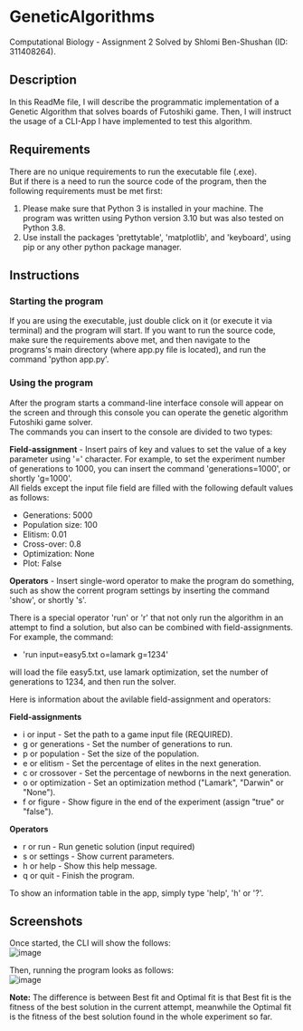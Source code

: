 # GeneticAlgorithms
Computational Biology - Assignment 2
Solved by Shlomi Ben-Shushan (ID: 311408264).

## Description
In this ReadMe file, I will describe the programmatic implementation of a Genetic Algorithm that solves boards of Futoshiki game. Then, I will instruct the usage of a CLI-App I have implemented to test this algorithm.

## Requirements
There are no unique requirements to run the executable file (.exe).  
But if there is a need to run the source code of the program, then the following requirements must be met first:
1. Please make sure that Python 3 is installed in your machine. The program was written using Python version 3.10 but was also tested on Python 3.8.
2. Use install the packages 'prettytable', 'matplotlib', and 'keyboard', using pip or any other python package manager.

## Instructions
### Starting the program
If you are using the executable, just double click on it (or execute it via terminal) and the program will start.
If you want to run the source code, make sure the requirements above met, and then navigate to the programs's main directory (where app.py file is located), and run the command 'python app.py'.

### Using the program
After the program starts a command-line interface console will appear on the screen and through this console you can operate the genetic algorithm Futoshiki game solver.  
The commands you can insert to the console are divided to two types:  
  
**Field-assignment** - Insert pairs of key and values to set the value of a key parameter using '=' character. For example, to set the experiment number of generations to 1000, you can insert the command 'generations=1000', or shortly 'g=1000'.  
All fields except the input file field are filled with the following default values as follows:  
- Generations: 5000
- Population size: 100
- Elitism: 0.01
- Cross-over: 0.8
- Optimization: None
- Plot: False
  
**Operators** - Insert single-word operator to make the program do something, such as show the corrent program settings by inserting the command 'show', or shortly 's'.  
  
There is a special operator 'run' or 'r' that not only run the algorithm in an attempt to find a solution, but also can be combined with field-assignments. For example, the command:  
- 'run input=easy5.txt o=lamark g=1234'  
  
will load the file easy5.txt, use lamark optimization, set the number of generations to 1234, and then run the solver.

Here is information about the avilable field-assignment and operators:  

**Field-assignments**  
- i or input - Set the path to a game input file (REQUIRED).
- g or generations - Set the number of generations to run.
- p or population - Set the size of the population.
- e or elitism - Set the percentage of elites in the next generation.
- c or crossover - Set the percentage of newborns in the next generation.
- o or optimization - Set an optimization method ("Lamark", "Darwin" or "None").
- f or figure - Show figure in the end of the experiment (assign "true" or "false").
  
**Operators**  
- r or run - Run genetic solution (input required)
- s or settings - Show current parameters.
- h or help - Show this help message.
- q or quit - Finish the program.
  
To show an information table in the app, simply type 'help', 'h' or '?'.
  

## Screenshots
  
Once started, the CLI will show the follows:  
![image](https://user-images.githubusercontent.com/72878018/170319856-3e4f6b3b-143a-4b55-a73e-8a3949b74dbc.png)
  
Then, running the program looks as follows:  
![image](https://user-images.githubusercontent.com/72878018/170320383-16132d06-f12a-430a-8111-53d8cbc0d60b.png)
    
**Note:** The difference is between Best fit and Optimal fit is that Best fit is the fitness of the best solution in the current attempt, meanwhile the Optimal fit is the fitness of the best solution found in the whole experiment so far.
